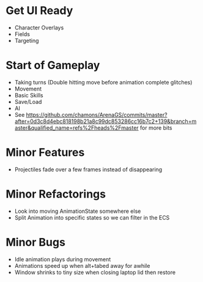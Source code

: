# Get UI Ready
- Character Overlays
- Fields
- Targeting

# Start of Gameplay 
- Taking turns (Double hitting move before animation complete glitches)
- Movement
- Basic Skills
- Save/Load
- AI
- See https://github.com/chamons/ArenaGS/commits/master?after=0d3c8d4ebc818198b21a8c99dc853286cc16b7c2+139&branch=master&qualified_name=refs%2Fheads%2Fmaster for more bits 

# Minor Features
- Projectiles fade over a few frames instead of disappearing

# Minor Refactorings
- Look into moving AnimationState somewhere else
- Split Animation into specific states so we can filter in the ECS

# Minor Bugs
- Idle animation plays during movement
- Animations speed up when alt+tabed away for awhile
- Window shrinks to tiny size when closing laptop lid then restore